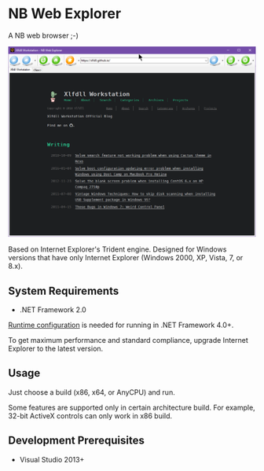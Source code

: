 # NB Web Explorer
A NB web browser ;-)

<p align="center">
  <img src="https://github.com/xlfdll/xlfdll.github.io/raw/master/images/projects/NBWebExplorer.png"
       alt="NB Web Explorer">
</p>

Based on Internet Explorer's Trident engine. Designed for Windows versions that have only Internet Explorer (Windows 2000, XP, Vista, 7, or 8.x).

## System Requirements
* .NET Framework 2.0

[Runtime configuration](https://docs.microsoft.com/en-us/dotnet/framework/migration-guide/how-to-configure-an-app-to-support-net-framework-4-or-4-5) is needed for running in .NET Framework 4.0+.

To get maximum performance and standard compliance, upgrade Internet Explorer to the latest version.

## Usage
Just choose a build (x86, x64, or AnyCPU) and run.

Some features are supported only in certain architecture build. For example, 32-bit ActiveX controls can only work in x86 build.

## Development Prerequisites
* Visual Studio 2013+
